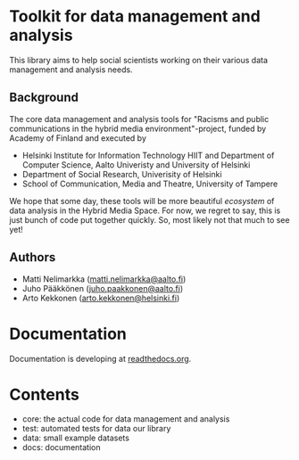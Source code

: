 # Toolkit for data management and analysis

This library aims to help social scientists working on their various data management and analysis needs.

## Background

The core data management and analysis tools for "Racisms and public communications in the hybrid media environment"-project, funded by Academy of Finland and executed by

* Helsinki Institute for Information Technology HIIT and Department of Computer Science, Aalto Univeristy and University of Helsinki
* Department of Social Research, Univerisity of Helsinki
* School of Communication, Media and Theatre, University of Tampere

We hope that some day, these tools will be more beautiful _ecosystem_ of data analysis in the Hybrid Media Space. For now, we regret to say, this is just bunch of code put together quickly. So, most likely not that much to see yet!

## Authors

* Matti Nelimarkka (matti.nelimarkka@aalto.fi)
* Juho Pääkkönen (juho.paakkonen@aalto.fi)
* Arto Kekkonen (arto.kekkonen@helsinki.fi)

# Documentation

Documentation is developing at [readthedocs.org](http://hybra.readthedocs.io/en/latest/).

# Contents

* core: the actual code for data management and analysis
* test: automated tests for data our library
* data: small example datasets
* docs: documentation
